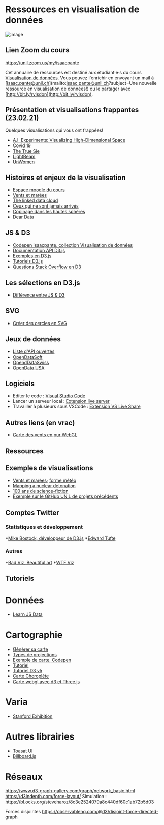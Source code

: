 # Ressources en visualisation de données

![image](https://cdn-images-1.medium.com/max/1600/1*W8AnG2cqh-fmDt_-UqTPsA.png)

## Lien Zoom du cours

https://unil.zoom.us/my/isaacpante

Cet annuaire de ressources est destiné aux étudiant·e·s du cours [Visualisation de données](https://applicationspub.unil.ch/interpub/noauth/php/Ud/ficheCours.php?v_enstyid=53406&v_ueid=174&v_langue=37). Vous pouvez l'enrichir en envoyant un mail à [isaac.pante@unil.ch](mailto:isaac.pante@unil.ch?subject=Une nouvelle ressource en visualisation de données!) ou le partager avec [http://bit.ly/rvisdon](http://bit.ly/rvisdon).

## Présentation et visualisations frappantes (23.02.21)

Quelques visualisations qui vous ont frappées!

* [A.I. Experiments: Visualizing High-Dimensional Space](https://www.youtube.com/watch?v=wvsE8jm1GzE&ab_channel=GoogleDevelopers)
* [Covid 19](https://ncase.me/covid-19/)
* [The True Sie](https://thetruesize.com)
* [LightBeam](https://addons.mozilla.org/fr/firefox/addon/lightbeam-3-0/)
* [UnWomen](https://www.unwomen.org/fr/digital-library/multimedia/2020/2/infographic-visualizing-the-data-womens-representation)

## Histoires et enjeux de la visualisation

* [Espace moodle du cours](https://moodle.unil.ch/course/view.php?id=15507)
* [Vents et marées](https://earth.nullschool.net/fr/)
* [The linked data cloud](https://lod-cloud.net/)
* [Ceux qui ne sont jamais arrivés](https://visionscarto.net/ceux-qui-ne-sont-jamais-arrives)
* [Copinage dans les hautes sphères](https://pegasusdata.com/2012/11/25/opendata-copinage-au-gouvernement-quand-lanalyse-de-reseau-vient-en-aide-au-journalisme-dinvestigation/)
* [Dear Data](http://www.dear-data.com/)

## JS & D3

* [Codepen isaacpante, collection Visualisation de données](https://codepen.io/collection/DRzbgx/)
* [Documentation API D3.js](https://github.com/d3/d3/blob/master/API.md)
* [Exemples en D3.js](https://bl.ocks.org/mbostock)
* [Tutoriels D3.js](https://github.com/d3/d3/wiki/Tutorials)
* [Questions Stack Overflow en D3](https://stackoverflow.com/search?q=d3)

## Les sélections en D3.js

* [Différence entre JS & D3](https://beta.observablehq.com/@ipante/selections-les-differences-entre-javascript-et-d3-js)

## SVG

* [Créer des cercles en SVG](https://beta.observablehq.com/@ipante/creer-des-cercles-en-svg)

## Jeux de données

* [Liste d'API ouvertes](https://github.com/toddmotto/public-apis/blob/master/README.md)
* [OpenDataSoft](https://data.opendatasoft.com/pages/home/)
* [OpendDataSwiss](https://opendata.swiss/fr)
* [OpenData USA](https://www.data.gov/)

## Logiciels

* Editer le code : [Visual Studio Code](https://code.visualstudio.com/)
* Lancer un serveur local : [Extension live server](https://marketplace.visualstudio.com/items?itemName=ritwickdey.LiveServer)
* Travailler à plusieurs sous VSCode : [Extension VS Live Share](https://marketplace.visualstudio.com/items?itemName=MS-vsliveshare.vsliveshare)

## Autres liens (en vrac)

* [Carte des vents en pur WebGL](https://blog.mapbox.com/how-i-built-a-wind-map-with-webgl-b63022b5537f)

## Ressources

## Exemples de visualisations

* [Vents et marées](https://earth.nullschool.net/fr/); [forme météo](https://www.ventusky.com/?p=14.9;15.4;5&l=wind-10m)
* [Mapping a nuclear detonation](https://outrider.org/nuclear-weapons/interactive/bomb-blast/)
* [100 ans de science-fiction](http://app.openmappr.org/play/100YrsOfSciFi)
* [Exemple sur le GitHub UNIL de projets précédents](https://github.com/search?q=topic%3Ad3+org%3Aopenscienceunil+fork%3Atrue)

## Comptes Twitter

### Statistiques et développement

*[Mike Bostock, développeur de D3.js](https://twitter.com/mbostock)
*[Edward Tufte](https://twitter.com/EdwardTufte?lang=fr)

### Autres

*[Bad Viz, Beautiful art](https://twitter.com/accidental__art?lang=fr)
*[WTF Viz](https://twitter.com/WTFViz)

## Tutoriels

# Données

* [Learn JS Data](http://learnjsdata.com/)

# Cartographie

* [Générer sa carte](https://geojson-maps.ash.ms/)
* [Types de projections](https://github.com/d3/d3-geo-projection)
* [Exemple de carte, Codepen](https://codepen.io/isaacpante/pen/zbZWoL)
* [Tutoriel](https://medium.com/@andybarefoot/making-a-map-using-d3-js-8aa3637304ee)
* [Tutoriel D3 v5](https://www.datavis.fr/index.php?page=map-firststep)
* [Carte Choroplète](https://vizhub.com/undefined/5d5eb80cfbc84e46adecbeb2069341fb)
* [Carte webgl avec d3 et Three.js](https://tips4devs.com/articles/make-a-webgl-powered-us-counties-map-with-d3-and-three-js.html)

# Varia

* [Stanford Exhibition](https://exhibits.stanford.edu/dataviz)

# Autres librairies

* [Toasat UI](https://ui.toast.com/weekly-pick/en_20210126)
* [Billboard.js](https://github.com/naver/billboard.js)

# Réseaux

https://www.d3-graph-gallery.com/graph/network_basic.html
https://d3indepth.com/force-layout/
Simulation : https://bl.ocks.org/steveharoz/8c3e2524079a8c440df60c1ab72b5d03

Forces disjointes
https://observablehq.com/@d3/disjoint-force-directed-graph
